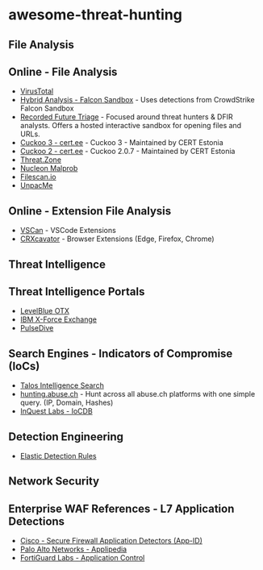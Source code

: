 # awesome-threat-hunting
## File Analysis
## Online - File Analysis
- [VirusTotal](https://virustotal.com/)
- [Hybrid Analysis - Falcon Sandbox](https://hybrid-analysis.com/) - Uses detections from CrowdStrike Falcon Sandbox
- [Recorded Future Triage](https://tria.ge/) - Focused around threat hunters & DFIR analysts. Offers a hosted interactive sandbox for opening files and URLs. 
- [Cuckoo 3 - cert.ee](https://cuckoo-hatch.cert.ee/) - Cuckoo 3 - Maintained by CERT Estonia 
- [Cuckoo 2 - cert.ee](https://cuckoo.cert.ee/) - Cuckoo 2.0.7 - Maintained by CERT Estonia
- [Threat.Zone](https://app.threat.zone/)
- [Nucleon Malprob](https://malprob.io/)
- [Filescan.io](https://www.filescan.io/scan) 
- [UnpacMe](https://www.unpac.me/)
## Online - Extension File Analysis
- [VSCan](https://vscan.dev/) - VSCode Extensions 
- [CRXcavator](https://crxcavator.io/) - Browser Extensions (Edge, Firefox, Chrome)
## Threat Intelligence
## Threat Intelligence Portals
- [LevelBlue OTX](https://otx.alienvault.com/)
- [IBM X-Force Exchange](https://exchange.xforce.ibmcloud.com/)
- [PulseDive](https://pulsedive.com/)
## Search Engines - Indicators of Compromise (IoCs)
- [Talos Intelligence Search](https://talosintelligence.com/reputation_center)
- [hunting.abuse.ch](https://hunting.abuse.ch/) -  Hunt across all abuse.ch platforms with one simple query. (IP, Domain, Hashes)
- [InQuest Labs - IoCDB](https://labs.inquest.net/iocdb)
## Detection Engineering
- [Elastic Detection Rules](https://elastic.github.io/detection-rules-explorer/)
## Network Security
## Enterprise WAF References - L7 Application Detections
- [Cisco - Secure Firewall Application Detectors (App-ID)](https://appid.cisco.com)
- [Palo Alto Networks - Applipedia](https://applipedia.paloaltonetworks.com/)
- [FortiGuard Labs - Application Control](https://www.fortiguard.com/appcontrol)

